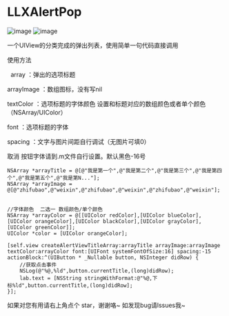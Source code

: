 # LLXAlertPop
![image](https://github.com/lilinxuan/LLXAlertPop/blob/master/弹出选项.gif)
![image](https://github.com/lilinxuan/LLXAlertPop/blob/master/图片文字.png)

一个UIView的分类完成的弹出列表，使用简单一句代码直接调用

使用方法

   
array ：弹出的选项标题

arrayImage ：数组图标，没有写nil

textColor ：选项标题的字体颜色 设置和标题对应的数组颜色或者单个颜色（NSArray/UIColor）

font ：选项标题的字体

spacing ：文字与图片间距自行调试（无图片可填0）  

取消 按钮字体请到.m文件自行设置。默认黑色-16号
     
    
    NSArray *arrayTitle = @[@"我是第一个",@"我是第二个",@"我是第三个",@"我是第四个",@"我是第五个",@"我是第N..."];
    NSArray *arrayImage = @[@"zhifubao",@"weixin",@"zhifubao",@"weixin",@"zhifubao",@"weixin"];

    
    //字体颜色  二选一 数组颜色/单个颜色
    NSArray *arrayColor = @[[UIColor redColor],[UIColor blueColor],[UIColor orangeColor],[UIColor blackColor],[UIColor grayColor],[UIColor greenColor]];
    UIColor *color = [UIColor orangeColor];
    
    [self.view createAlertViewTitleArray:arrayTitle arrayImage:arrayImage textColor:arrayColor font:[UIFont systemFontOfSize:16] spacing:-15 actionBlock:^(UIButton * _Nullable button, NSInteger didRow) {
        //获取点击事件
        NSLog(@"%@,%ld",button.currentTitle,(long)didRow);
        lab.text = [NSString stringWithFormat:@"%@,下标%ld",button.currentTitle,(long)didRow];
    }];
		
		
如果对您有用请右上角点个 star，谢谢咯~
如发现bug请lssues我~
	
